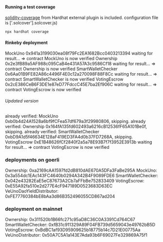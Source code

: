 #### Running a test coverage
[solidity-coverage](https://hardhat.org/plugins/solidity-coverage.html) from Hardhat external plugin is included.
configuration file is ['.solcover'].solcover.js)
```
npx hardhat coverage
```

#### Rinkeby deployment

MockUno 0x941a3199030ea08f79Fc2EA1682Bcc0403213394
waiting for result...
 => contract MockUno is now verified
Ownership 0x2e3fB89a5AF988c095CaB4e431A57A3c9586Cf18
waiting for result...
 => contract Ownership is now verified
SmartWalletChecker 0x6Aa01B9FE82A86c4496F4E0c12a270098F88F8Cc
waiting for result...
 => contract SmartWalletChecker is now verified
VotingEscrow 0x2cE386CeB6F3DE1e87eD77FdccC45E7ba2Ef906C
waiting for result...
 => contract VotingEscrow is now verified


###### Updated version

already verified: MockUno 0xb0b4d24A1528a6bf9fCFea57df679a3f29980806, skipping.
already verified: Ownership 0x164fA135fd602493a6216cB12536fF65A101Be0f, skipping.
already verified: SmartWalletChecker 0xbD9A1d5f46634E128aF419ED3FA4d0b37FD7268A, skipping.
VotingEscrow 0xE1B48626fCf2840f2a5a78E93B7f7f3952E3913b
waiting for result...
 => contract VotingEscrow is now verified


### deployments on goerli
 Ownership: 0xa2169cAA1597fd2dB810dAE670A5DFa3FaBe295A
 MockUno: 0x3a554dc1EAc143FC4640b0294A342B4F9089FDE6
 SmartWalletChecker: 0x042e43282EaE5eC87673A2Cb7aFFbBe752833409
 VotingEscrow: 0xE55A92fa510e2d277E4cF947189D0523683D63EC
 VeUnoDaoYieldDistributor: 0xFE77760384bE8bAa3d86B352496055CD867ad204

### deployment on mainnet
Ownership: 0x311520b1B66fc271c95aD8C36C0A3391Cd764C67
SmartWalletChecker: 0xfB31c911329A89F04FB739d5659043e49762bB5D
VotingEscrow: 0xBdBC1af93D95909625b18775b14c7D21E00775Aa
VeUnoDistributor: 0x50A7C5A1a143E7Ada93b6F69027Fe329869A75f1